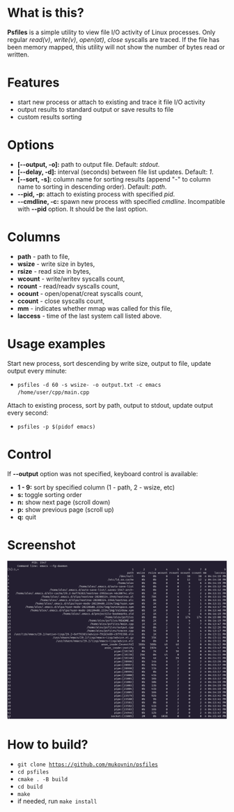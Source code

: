 # What is this?

**Psfiles** is a simple utility to view file I/O activity of Linux processes.
Only regular *read(v)*, *write(v)*, *open(at)*, *close* syscalls are traced.
If the file has been memory mapped, this utility will not show the number of bytes read or written.

# Features

* start new process or attach to existing and trace it file I/O activity
* output results to standard output or save results to file
* custom results sorting

# Options

* **[--output, -o]:** path to output file. Default: *stdout*.
* **[--delay, -d]:** interval (seconds) between file list updates. Default: *1*.
* **[--sort, -s]:** column name for sorting results (append "-" to column name to sorting in descending order). Default: *path*.
* **--pid, -p:** attach to existing process with specified *pid*.
* **--cmdline, -c:** spawn new process with specified *cmdline*. Incompatible with **--pid** option. It should be the last option.

# Columns
* **path** - path to file,
* **wsize** - write size in bytes,
* **rsize** - read size in bytes,
* **wcount** - write/writev syscalls count,
* **rcount** - read/readv syscalls count,
* **ocount** - open/openat/creat syscalls count,
* **ccount** - close syscalls count,
* **mm** - indicates whether mmap was called for this file,
* **laccess** - time of the last system call listed above.

# Usage examples

Start new process, sort descending by write size, output to file, update output every minute:
* <code>psfiles -d 60 -s wsize- -o output.txt -c emacs /home/user/cpp/main.cpp</code>

Attach to existing process, sort by path, output to stdout, update output every second:
* <code>psfiles -p $(pidof emacs)</code>

# Control

If **--output** option was not specified, keyboard control is available:

* **1 - 9:** sort by specified column (1 - path, 2 - wsize, etc)
* **s:** toggle sorting order
* **n:** show next page (scroll down)
* **p:** show previous page (scroll up)
* **q:** quit

# Screenshot

![psfiles screenshot](.sample/screenshot.png)

# How to build?

* <code>git clone https://github.com/mukovnin/psfiles</code>
* <code>cd psfiles</code>
* <code>cmake . -B build</code>
* <code>cd build</code>
* <code>make</code>
* if needed, run <code>make install</code>
